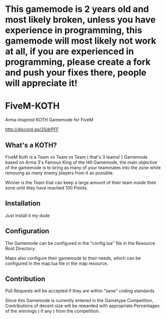 # This gamemode is 2 years old and most likely broken, unless you have experience in programming, this gamemode will most likely not work at all, if you are experienced in programming, please create a fork and push your fixes there, people will appreciate it!

# FiveM-KOTH
Arma-Inspired KOTH Gamemode for FiveM

http://discord.gg/2SdrPFF

## What's a KOTH?
FiveM Koth is a Team vs Team vs Team ( that's 3 teams! ) Gamemode based on Arma 3's Famous King of the Hill Gamemode, the main objective of the gamemode is to bring as many of your teammates into the zone while removing as many enemy players from it as possible.

Winner is the Team that can keep a large amount of their team inside their zone until they have reached 100 Points.

## Installation
Just install it my dude

## Configuration
The Gamemode can be configured in the "config.lua" file in the Resource Root Directory.

Maps also configure their gamemode to their needs, which can be configured in the map.lua file in the map resource.

## Contribution
Pull Requests will be accepted if they are within "sane" coding standards

Since this Gamemode is currently entered in the Gametype Competition, Contributions of decent size will be rewarded with appropriate Percentages of the winnings ( if any ) from the competition.
